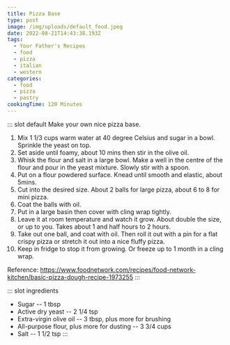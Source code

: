 ```yaml
---
title: Pizza Base
type: post
image: /img/uploads/default_food.jpeg
date: 2022-08-21T14:43:38.193Z
tags:
  - Your Father's Recipes
  - food
  - pizza
  - italian
  - western
categories:
  - food
  - pizza
  - pastry
cookingTime: 120 Minutes
---
```

::: slot default
Make your own nice pizza base.
<!-- more -->
1. Mix 1 1/3 cups warm water at 40 degree Celsius and sugar in a bowl. Sprinkle the yeast on top. 
2. Set aside until foamy, about 10 mins then stir in the olive oil.
3. Whisk the flour and salt in a large bowl. Make a well in the centre of the flour and pour in the yeast mixture. Slowly stir with a spoon.
4. Put on a flour powdered surface. Knead until smooth and elastic, about 5mins.
5. Cut into the desired size. About 2 balls for large pizza, about 6 to 8 for mini pizza.
6. Coat the balls with oil.
7. Put in a large basin then cover with cling wrap tightly.
8. Leave it at room temperature and watch it grow. About double the size, or up to you. Takes about 1 and half hours to 2 hours.
9. Take out one ball, and coat with oil. Then roll it out with a pin for a flat crispy pizza or stretch it out into a nice fluffy pizza.
10. Keep in fridge to stop it from growing. Or freeze up to 1 month in a cling wrap.

Reference: https://www.foodnetwork.com/recipes/food-network-kitchen/basic-pizza-dough-recipe-1973255
:::

::: slot ingredients
- Sugar -- 1 tbsp
- Active dry yeast -- 2 1/4 tsp
- Extra-virgin olive oil -- 3 tbsp, plus more for brushing
- All-purpose flour, plus more for dusting -- 3 3/4 cups
- Salt -- 1 1/2 tsp
:::